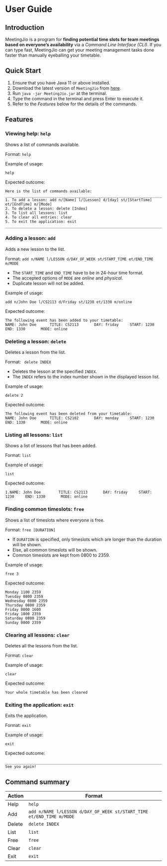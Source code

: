 # User Guide

## Introduction

MeetingJio is a program for **finding potential time slots for team meetings based on everyone’s availability** via a *Command Line Interface (CLI)*.
If you can type fast, MeetingJio can get your meeting management tasks done faster than manually eyeballing your timetable.

## Quick Start

1. Ensure that you have Java 11 or above installed.
2. Download the latest version of `MeetingJio` from [here](https://github.com/AY2122S2-CS2113-T11-3/tp/releases/tag/v1.0).
3. Run `java -jar MeetingJio.jar` at the terminal.
4. Type the command in the terminal and press Enter to execute it.
5. Refer to the *Features* below for the details of the commands.

## Features

### Viewing help: `help`
Shows a list of commands available.

Format: `help`

Example of usage:

`help`

Expected outcome:

```
Here is the list of commands available:
__________________________________________________________________________________________________________
1. To add a lesson: add n/[Name] l/[Lesson] d/[day] st/[StartTime] et/[EndTime] m/[Mode]
2. To delete a lesson: delete [Index]
3. To list all lessons: list
4. To clear all entries: clear
5. To exit the application: exit
__________________________________________________________________________________________________________
```

### Adding a lesson: `add`
Adds a new lesson to the list.

Format: `add n/NAME l/LESSON d/DAY_OF_WEEK st/START_TIME et/END_TIME m/MODE`

* The `START_TIME` and `END_TIME` have to be in 24-hour time format.
* The accepted options of `MODE` are _online_ and _physical_.
* Duplicate lesson will not be added.

Example of usage:

`add n/John Doe l/CS2113 d/Friday st/1230 et/1330 m/online`

Expected outcome:
```
The following event has been added to your timetable:
NAME: John Doe		TITLE: CS2113		DAY: friday		START: 1230		END: 1330		MODE: online
```

### Deleting a lesson: `delete`
Deletes a lesson from the list.

Format: ` delete INDEX`

* Deletes the lesson at the specified `INDEX`.
* The `INDEX` refers to the index number shown in the displayed lesson list.

Example of usage:

`delete 2`

Expected outcome:
```
The following event has been deleted from your timetable:
NAME: John Doe		TITLE: CS2102		DAY: monday		START: 1230		END: 1330		MODE: online
```

### Listing all lessons: `list`
Shows a list of lessons that has been added.

Format: `list`

Example of usage:

`list`

Expected outcome:
```
1.NAME: John Doe		TITLE: CS2113		DAY: friday		START: 1230		END: 1330		MODE: online
```

### Finding common timeslots: `free`
Shows a list of timeslots where everyone is free. 

Format: `free [DURATION]`
- If `DURATION` is specified, only timeslots which are longer than the duration will be shown.
- Else, all common timeslots will be shown.
- Common timeslots are kept from 0800 to 2359.

Example of usage:

`free 3`

Expected outcome:
```
Monday 1100 2359
Tuesday 0800 2359
Wednesday 0800 2359
Thursday 0800 2359
Friday 0800 1600
Friday 1800 2359
Saturday 0800 2359
Sunday 0800 2359
```

### Clearing all lessons: `clear`
Deletes all the lessons from the list.

Format: `clear`

Example of usage:

`clear`

Expected outcome:
```
Your whole timetable has been cleared
```

### Exiting the application: `exit`
Exits the application.

Format: `exit`

Example of usage:

`exit`

Expected outcome:
```
__________________________________________________________________________________________________________
See you again!
```


## Command summary

| Action | Format                                                              |
|--------|---------------------------------------------------------------------|
| Help   | `help`                                                              |
| Add    | `add n/NAME l/LESSON d/DAY_OF_WEEK st/START_TIME et/END_TIME m/MODE` |
| Delete | `delete INDEX`                                                      |
| List   | `list`                                                              |
| Free   | `free`                                                               |
| Clear  | `clear`                                                             |
| Exit   | `exit`                                                              |

